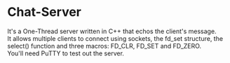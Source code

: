 # Chat-Server
It's a One-Thread server written in C++ that echos the client's message. <br />
It allows multiple clients to connect using sockets, the fd_set structure, the select() function and three macros: FD_CLR, FD_SET and FD_ZERO.<br />
You'll need PuTTY to test out the server.
